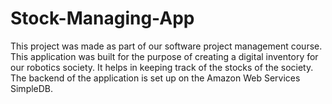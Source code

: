 # Stock-Managing-App
This project was made as part of our software project management course. This application was built for the purpose of creating a digital inventory for our robotics society. It helps in keeping track of the stocks of the society. The backend of the application is set up on the Amazon Web Services SimpleDB.
